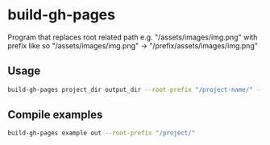 # build-gh-pages

Program that replaces root related path e.g. "/assets/images/img.png" with prefix
like so "/assets/images/img.png" -> "/prefix/assets/images/img.png"

## Usage

```bash
build-gh-pages project_dir output_dir --root-prefix "/project-name/" --replace-in "html" "css"
```


## Compile examples

```bash
build-gh-pages example out --root-prefix "/project/"
```
